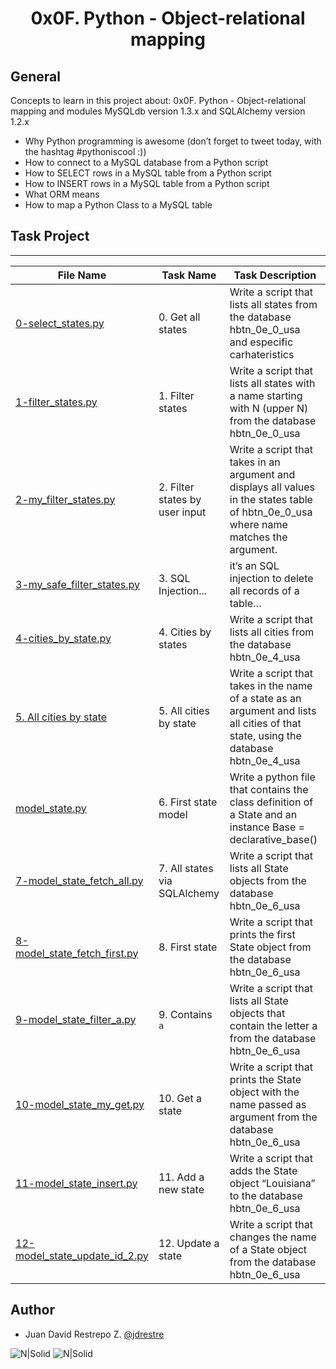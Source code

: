 <h1 align="center">0x0F. Python - Object-relational mapping</h1>


## General

Concepts to learn in this project about: 0x0F. Python - Object-relational mapping and modules MySQLdb version 1.3.x and SQLAlchemy version 1.2.x

- Why Python programming is awesome (don’t forget to tweet today, with the hashtag #pythoniscool :))
- How to connect to a MySQL database from a Python script
- How to SELECT rows in a MySQL table from a Python script
- How to INSERT rows in a MySQL table from a Python script
- What ORM means
- How to map a Python Class to a MySQL table

## Task Project
---
File Name|Task Name|Task Description
---|---|---
[0-select_states.py](https://github.com/jdrestre/holbertonschool-higher_level_programming/blob/master/0x0F-python-object_relational_mapping/0-select_states.py)|0. Get all states|Write a script that lists all states from the database hbtn_0e_0_usa and especific carhateristics
[1-filter_states.py](https://github.com/jdrestre/holbertonschool-higher_level_programming/blob/master/0x0F-python-object_relational_mapping/1-filter_states.py)|1. Filter states|Write a script that lists all states with a name starting with N (upper N) from the database hbtn_0e_0_usa
[2-my_filter_states.py](https://github.com/jdrestre/holbertonschool-higher_level_programming/blob/master/0x0F-python-object_relational_mapping/2-my_filter_states.py)|2. Filter states by user input|Write a script that takes in an argument and displays all values in the states table of hbtn_0e_0_usa where name matches the argument.
[3-my_safe_filter_states.py](https://github.com/jdrestre/holbertonschool-higher_level_programming/blob/master/0x0F-python-object_relational_mapping/3-my_safe_filter_states.py)|3. SQL Injection...|it’s an SQL injection to delete all records of a table…
[4-cities_by_state.py](https://github.com/jdrestre/holbertonschool-higher_level_programming/blob/master/0x0F-python-object_relational_mapping/4-cities_by_state.py)|4. Cities by states|Write a script that lists all cities from the database hbtn_0e_4_usa
[5. All cities by state](https://github.com/jdrestre/holbertonschool-higher_level_programming/blob/master/0x0F-python-object_relational_mapping/5-filter_cities.py)|5. All cities by state|Write a script that takes in the name of a state as an argument and lists all cities of that state, using the database hbtn_0e_4_usa
[model_state.py](https://github.com/jdrestre/holbertonschool-higher_level_programming/blob/master/0x0F-python-object_relational_mapping/model_state.py)|6. First state model|Write a python file that contains the class definition of a State and an instance Base = declarative_base()
[7-model_state_fetch_all.py](https://github.com/jdrestre/holbertonschool-higher_level_programming/blob/master/0x0F-python-object_relational_mapping/7-model_state_fetch_all.py)|7. All states via SQLAlchemy|Write a script that lists all State objects from the database hbtn_0e_6_usa
[8-model_state_fetch_first.py](https://github.com/jdrestre/holbertonschool-higher_level_programming/blob/master/0x0F-python-object_relational_mapping/8-model_state_fetch_first.py)|8. First state|Write a script that prints the first State object from the database hbtn_0e_6_usa
[9-model_state_filter_a.py](https://github.com/jdrestre/holbertonschool-higher_level_programming/blob/master/0x0F-python-object_relational_mapping/9-model_state_filter_a.py)|9. Contains `a`|Write a script that lists all State objects that contain the letter a from the database hbtn_0e_6_usa
[10-model_state_my_get.py](https://github.com/jdrestre/holbertonschool-higher_level_programming/blob/master/0x0F-python-object_relational_mapping/10-model_state_my_get.py)|10. Get a state|Write a script that prints the State object with the name passed as argument from the database hbtn_0e_6_usa
[11-model_state_insert.py](https://github.com/jdrestre/holbertonschool-higher_level_programming/blob/master/0x0F-python-object_relational_mapping/11-model_state_insert.py)|11. Add a new state|Write a script that adds the State object “Louisiana” to the database hbtn_0e_6_usa
[12-model_state_update_id_2.py](https://github.com/jdrestre/holbertonschool-higher_level_programming/blob/master/0x0F-python-object_relational_mapping/12-model_state_update_id_2.py)|12. Update a state|Write a script that changes the name of a State object from the database hbtn_0e_6_usa



## Author

- Juan David Restrepo Z. [@jdrestre](https://twitter.com/jdrestre)

![N|Solid](https://www.holbertonschool.com/holberton-logo.png) ![N|Solid](https://intranet.hbtn.io/assets/holberton-logo-coral-27055cb2f875eb10bf3b3942e52a24581bc0667695bdc856d4f08b469b678000.png)
